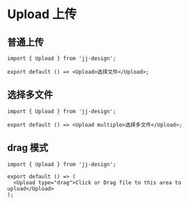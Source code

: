 # Upload 上传

## 普通上传

```tsx
import { Upload } from 'jj-design';

export default () => <Upload>选择文件</Upload>;
```

## 选择多文件

```tsx
import { Upload } from 'jj-design';

export default () => <Upload multiple>选择多文件</Upload>;
```

## drag 模式

```tsx
import { Upload } from 'jj-design';

export default () => (
  <Upload type="drag">Click or Drag file to this area to upload</Upload>
);
```
